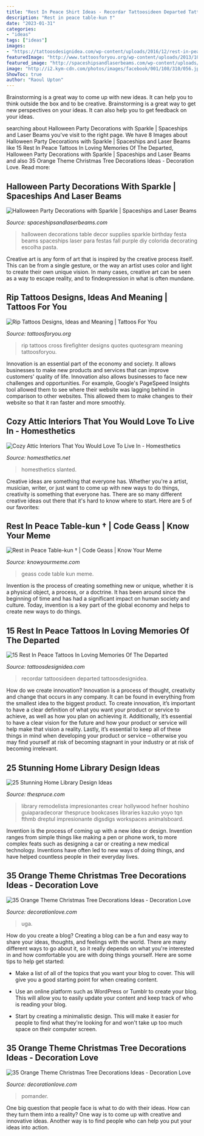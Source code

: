 ```yaml
---
title: "Rest In Peace Shirt Ideas - Recordar Tattoosideen Departed Tattoosdesignidea"
description: "Rest in peace table-kun †"
date: "2023-01-31"
categories:
- "ideas"
tags: ["ideas"]
images:
- "https://tattoosdesignidea.com/wp-content/uploads/2016/12/rest-in-peace-tattoos-6.jpg"
featuredImage: "http://www.tattoosforyou.org/wp-content/uploads/2013/10/Rip-Cross-Tattoos.jpg"
featured_image: "http://spaceshipsandlaserbeams.com/wp-content/uploads/2015/09/halloween-party-supply-ideas-4900.jpg"
image: "http://i2.kym-cdn.com/photos/images/facebook/001/108/310/056.jpg"
ShowToc: true
author: "Raoul Upton"
---
```



Brainstorming is a great way to come up with new ideas. It can help you to think outside the box and to be creative. Brainstorming is a great way to get new perspectives on your ideas. It can also help you to get feedback on your ideas.

	

		
searching about Halloween Party Decorations with Sparkle | Spaceships and Laser Beams you've visit to the right page. We have 8 Images about Halloween Party Decorations with Sparkle | Spaceships and Laser Beams like 15 Rest In Peace Tattoos In Loving Memories Of The Departed, Halloween Party Decorations with Sparkle | Spaceships and Laser Beams and also 35 Orange Theme Christmas Tree Decorations Ideas - Decoration Love. Read more:
		
    
## Halloween Party Decorations With Sparkle | Spaceships And Laser Beams

<img loading=lazy src="http://spaceshipsandlaserbeams.com/wp-content/uploads/2015/09/halloween-party-supply-ideas-4900.jpg" onerror="this.onerror=null;this.src='https://tse3.mm.bing.net/th?id=OIP.r5p4n2ZzfTFwl6SINOoO8gHaLZ&amp;pid=15.1';" alt="Halloween Party Decorations with Sparkle | Spaceships and Laser Beams">

_Source: spaceshipsandlaserbeams.com_

>halloween decorations table decor supplies sparkle birthday festa beams spaceships laser para festas fall purple diy colorida decorating escolha pasta. 

	

Creative art is any form of art that is inspired by the creative process itself. This can be from a single gesture, or the way an artist uses color and light to create their own unique vision. In many cases, creative art can be seen as a way to escape reality, and to findexpression in what is often mundane.

    
## Rip Tattoos Designs, Ideas And Meaning | Tattoos For You

<img loading=lazy src="http://www.tattoosforyou.org/wp-content/uploads/2013/10/Rip-Cross-Tattoos.jpg" onerror="this.onerror=null;this.src='https://tse2.mm.bing.net/th?id=OIP.4QLFK_h9ZaLkk9qbQT_b2AHaJ4&amp;pid=15.1';" alt="Rip Tattoos Designs, Ideas and Meaning | Tattoos For You">

_Source: tattoosforyou.org_

>rip tattoos cross firefighter designs quotes quotesgram meaning tattoosforyou. 

	

Innovation is an essential part of the economy and society. It allows businesses to make new products and services that can improve customers' quality of life. Innovation also allows businesses to face new challenges and opportunities. For example, Google's PageSpeed Insights tool allowed them to see where their website was lagging behind in comparison to other websites. This allowed them to make changes to their website so that it ran faster and more smoothly.

    
## Cozy Attic Interiors That You Would Love To Live In - Homesthetics

<img loading=lazy src="https://cdn.homesthetics.net/wp-content/uploads/2017/11/attic-bedroom-paint-ideas-attic-bedrooms-with-slanted-ceilings-e4a2c0799fdafce7.jpg" onerror="this.onerror=null;this.src='https://tse2.mm.bing.net/th?id=OIP.E3x0HaWlRwjAd2M49mziAQHaEc&amp;pid=15.1';" alt="Cozy Attic Interiors That You Would Love To Live In - Homesthetics">

_Source: homesthetics.net_

>homesthetics slanted. 

	

Creative ideas are something that everyone has. Whether you're a artist, musician, writer, or just want to come up with new ways to do things, creativity is something that everyone has. There are so many different creative ideas out there that it's hard to know where to start. Here are 5 of our favorites: 

    
## Rest In Peace Table-kun † | Code Geass | Know Your Meme

<img loading=lazy src="http://i2.kym-cdn.com/photos/images/facebook/001/108/310/056.jpg" onerror="this.onerror=null;this.src='https://tse3.mm.bing.net/th?id=OIP.wzS5fwxIvqQ-b0n7hfqPFAHaFj&amp;pid=15.1';" alt="Rest in Peace Table-kun † | Code Geass | Know Your Meme">

_Source: knowyourmeme.com_

>geass code table kun meme. 

	

Invention is the process of creating something new or unique, whether it is a physical object, a process, or a doctrine. It has been around since the beginning of time and has had a significant impact on human society and culture. Today, invention is a key part of the global economy and helps to create new ways to do things.

    
## 15 Rest In Peace Tattoos In Loving Memories Of The Departed

<img loading=lazy src="https://tattoosdesignidea.com/wp-content/uploads/2016/12/rest-in-peace-tattoos-6.jpg" onerror="this.onerror=null;this.src='https://tse3.mm.bing.net/th?id=OIP.IdLUD6MR_t6KdYw12v6XRQHaFj&amp;pid=15.1';" alt="15 Rest In Peace Tattoos In Loving Memories Of The Departed">

_Source: tattoosdesignidea.com_

>recordar tattoosideen departed tattoosdesignidea. 

	

How do we create innovation?
Innovation is a process of thought, creativity and change that occurs in any company. It can be found in everything from the smallest idea to the biggest product. To create innovation, it’s important to have a clear definition of what you want your product or service to achieve, as well as how you plan on achieving it. Additionally, it’s essential to have a clear vision for the future and how your product or service will help make that vision a reality. Lastly, it’s essential to keep all of these things in mind when developing your product or service – otherwise you may find yourself at risk of becoming stagnant in your industry or at risk of becoming irrelevant.

    
## 25 Stunning Home Library Design Ideas

<img loading=lazy src="https://www.thespruce.com/thmb/exhEyCTXbnm_8vopqnKOfZWdJdk=/960x0/filters:no_upscale():max_bytes(150000):strip_icc()/5-58ae3ffe5f9b58a3c949bf8d.jpg" onerror="this.onerror=null;this.src='https://tse3.mm.bing.net/th?id=OIP.Gcjo8e3tG94WSW1MEEnnUAHaLH&amp;pid=15.1';" alt="25 Stunning Home Library Design Ideas">

_Source: thespruce.com_

>library remodelista impresionantes crear hollywood hefner hoshino guiaparadecorar thespruce bookcases libraries kazuko yoyo tqn fthmb dreptul impresionante digsdigs workspaces animalsboard. 

	

Invention is the process of coming up with a new idea or design. Invention ranges from simple things like making a pen or phone work, to more complex feats such as designing a car or creating a new medical technology. Inventions have often led to new ways of doing things, and have helped countless people in their everyday lives.

    
## 35 Orange Theme Christmas Tree Decorations Ideas - Decoration Love

<img loading=lazy src="https://www.decorationlove.com/wp-content/uploads/2016/10/Smalll-Orange-Chirstmas-Design.jpg" onerror="this.onerror=null;this.src='https://tse4.mm.bing.net/th?id=OIP.ym8XdtDDhV_qoKN9nyh-YgHaLG&amp;pid=15.1';" alt="35 Orange Theme Christmas Tree Decorations Ideas - Decoration Love">

_Source: decorationlove.com_

>uga. 

	

How do you create a blog?
Creating a blog can be a fun and easy way to share your ideas, thoughts, and feelings with the world. There are many different ways to go about it, so it really depends on what you're interested in and how comfortable you are with doing things yourself. Here are some tips to help get started: 
- Make a list of all of the topics that you want your blog to cover. This will give you a good starting point for when creating content.

- Use an online platform such as WordPress or Tumblr to create your blog. This will allow you to easily update your content and keep track of who is reading your blog.

- Start by creating a minimalistic design. This will make it easier for people to find what they're looking for and won't take up too much space on their computer screen.

    
## 35 Orange Theme Christmas Tree Decorations Ideas - Decoration Love

<img loading=lazy src="https://www.decorationlove.com/wp-content/uploads/2016/10/Orange-Christmas-Tree-Decrrations-Design.jpg" onerror="this.onerror=null;this.src='https://tse1.mm.bing.net/th?id=OIP.B-hViI0bIf_WVgIlzGg1pgHaJ4&amp;pid=15.1';" alt="35 Orange Theme Christmas Tree Decorations Ideas - Decoration Love">

_Source: decorationlove.com_

>pomander. 

	

One big question that people face is what to do with their ideas. How can they turn them into a reality? One way is to come up with creative and innovative ideas. Another way is to find people who can help you put your ideas into action.

